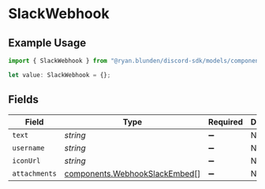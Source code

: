# SlackWebhook

## Example Usage

```typescript
import { SlackWebhook } from "@ryan.blunden/discord-sdk/models/components";

let value: SlackWebhook = {};
```

## Fields

| Field                                                                          | Type                                                                           | Required                                                                       | Description                                                                    |
| ------------------------------------------------------------------------------ | ------------------------------------------------------------------------------ | ------------------------------------------------------------------------------ | ------------------------------------------------------------------------------ |
| `text`                                                                         | *string*                                                                       | :heavy_minus_sign:                                                             | N/A                                                                            |
| `username`                                                                     | *string*                                                                       | :heavy_minus_sign:                                                             | N/A                                                                            |
| `iconUrl`                                                                      | *string*                                                                       | :heavy_minus_sign:                                                             | N/A                                                                            |
| `attachments`                                                                  | [components.WebhookSlackEmbed](../../models/components/webhookslackembed.md)[] | :heavy_minus_sign:                                                             | N/A                                                                            |